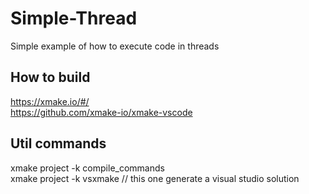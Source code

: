 # Simple-Thread
Simple example of how to execute code in threads

## How to build
https://xmake.io/#/  
https://github.com/xmake-io/xmake-vscode

## Util commands
xmake project -k compile_commands  
xmake project -k vsxmake // this one generate a visual studio solution
